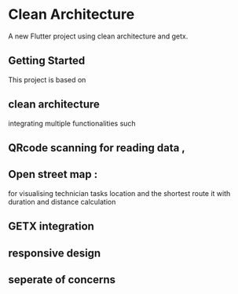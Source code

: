 # Clean Architecture

A new Flutter project using clean architecture and getx.

## Getting Started

This project is based on
## clean architecture 
integrating multiple functionalities such
## QRcode scanning for reading data ,
## Open street map :
for visualising technician tasks  location and the shortest route it with duration and distance calculation 
## GETX integration
## responsive design 
## seperate of concerns